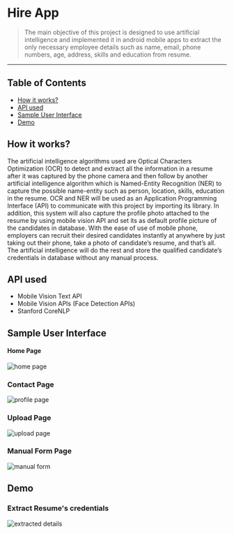 # Hire App
> The main objective of this project is designed to use artificial intelligence and implemented it in android mobile apps to extract the only necessary employee details such as name, email, phone numbers, age, address, skills and education from resume.
---

## Table of Contents
- [How it works?](#how-it-works)
- [API used](#api-used)
- [Sample User Interface](#sample-user-interface)
- [Demo](#demo)

## How it works?
The artificial intelligence algorithms used are Optical Characters Optimization (OCR) to detect and extract all the information in a resume after it was captured by the phone camera and then follow by another artificial intelligence algorithm which is Named-Entity Recognition (NER) to capture the possible name-entity such as person, location, skills, education in the resume. OCR and NER will be used as an Application Programming Interface (API) to communicate with this project by importing its library. In addition, this system will also capture the profile photo attached to the resume by using mobile vision API and set its as default profile picture of the candidates in database. With the ease of use of mobile phone, employers can recruit their desired candidates instantly at anywhere by just taking out their phone, take a photo of candidate’s resume, and that’s all. The artificial intelligence will do the rest and store the qualified candidate’s credentials in database without any manual process. 

## API used
- Mobile Vision Text API
- Mobile Vision APIs (Face Detection APIs)
- Stanford CoreNLP

## Sample User Interface
#### Home Page
![home page](https://github.com/yujune/SmartHireApp/blob/master/screenshots/home.jpeg)
### Contact Page
![profile page](https://github.com/yujune/SmartHireApp/blob/master/screenshots/contact.jpeg)
### Upload Page
![upload page](https://github.com/yujune/SmartHireApp/blob/master/screenshots/upload.jpeg)
### Manual Form Page
![manual form](https://github.com/yujune/SmartHireApp/blob/master/screenshots/manual.jpeg)

## Demo
### Extract Resume's credentials
![extracted details](https://github.com/yujune/SmartHireApp/blob/master/screenshots/demo.gif)
